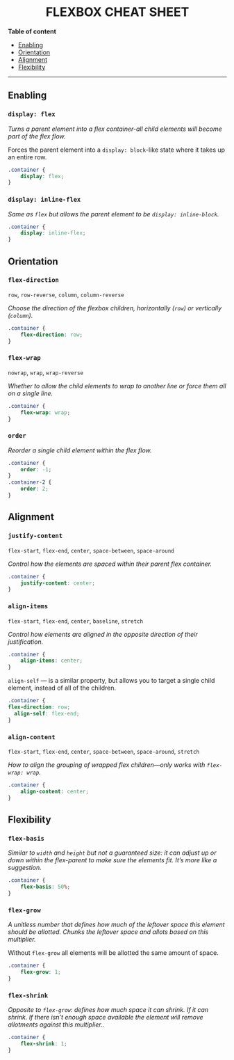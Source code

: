 <h1 align="center">FLEXBOX CHEAT SHEET</h1>

**Table of content**

- [Enabling](#Enabling)
- [Orientation](#Orientation)
- [Alignment](#Alignment)
- [Flexibility](#Flexibility)

---

## Enabling

### `display: flex`

_Turns a parent element into a flex container-all child elements will become part of the flex flow._

Forces the parent element into a `display: block`-like state where it takes up an entire row.

``` css
.container {
	display: flex;
}
```

### `display: inline-flex`

_Same as `flex` but allows the parent element to be  `display: inline-block`._

``` css
.container {
	display: inline-flex;
}
```

## Orientation

### `flex-direction`

`row`, `row-reverse`, `column`, `column-reverse`

_Choose the direction of the flexbox children, horizontally (`row`) or vertically (`column`)._

``` css
.container {
	flex-direction: row;
}
```

### `flex-wrap`

`nowrap`, `wrap`, `wrap-reverse`

_Whether to allow the child elements to wrap to another line or force them all on a single line._

``` css
.container {
	flex-wrap: wrap;
}
```

### `order`

_Reorder a single child element within the flex flow._

``` css
.container {
	order: -1;
}
.container-2 {
	order: 2;
}
```

## Alignment

### `justify-content`

`flex-start`, `flex-end`, `center`, `space-between`, `space-around`

_Control how the elements are spaced within their parent flex container._

``` css
.container {
	justify-content: center;
}
```

### `align-items`

`flex-start`, `flex-end`, `center`, `baseline`, `stretch`

_Control how elements are aligned in the opposite direction of their justification._

``` css
.container {
	align-items: center;
}
```

`align-self` — is a similar property, but allows you to target a single child element, instead of all of the children.

``` css
.container {
flex-direction: row;
  align-self: flex-end;
}
```

### `align-content`

`flex-start`, `flex-end`, `center`, `space-between`, `space-around`, `stretch`

_How to align the grouping of wrapped flex children—only works with `flex-wrap: wrap`._

``` css
.container {
	align-content: center;
}
```

## Flexibility

### `flex-basis`

_Similar to `width` and `height` but not a guaranteed size: it can adjust up or down within the flex-parent to make sure the elements fit. It’s more like a suggestion._

``` css
.container {
	flex-basis: 50%;
}
```

### `flex-grow`

_A unitless number that defines how much of the leftover space this element should be allotted. Chunks the leftover space and allots based on this multiplier._

Without `flex-grow` all elements will be allotted the same amount of space.

``` css
.container {
	flex-grow: 1;
}
```

### `flex-shrink`

_Opposite to `flex-grow`: defines how much space it can shrink. If it can shrink. If there isn’t enough space available the element will remove allotments against this multiplier.._

``` css
.container {
	flex-shrink: 1;
}
```
